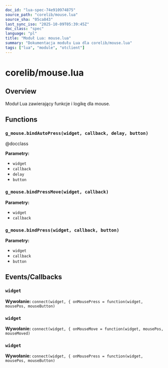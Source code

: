 ```yaml
---
doc_id: "lua-spec-74e910974875"
source_path: "corelib/mouse.lua"
source_sha: "05ca843"
last_sync_iso: "2025-10-09T05:39:45Z"
doc_class: "spec"
language: "pl"
title: "Moduł Lua: mouse.lua"
summary: "Dokumentacja modułu Lua dla corelib/mouse.lua"
tags: ["lua", "module", "otclient"]
---
```


# corelib/mouse.lua

## Overview

Moduł Lua zawierający funkcje i logikę dla mouse.

## Functions

### `g_mouse.bindAutoPress(widget, callback, delay, button)`

@docclass

**Parametry:**

- `widget`
- `callback`
- `delay`
- `button`

### `g_mouse.bindPressMove(widget, callback)`

**Parametry:**

- `widget`
- `callback`

### `g_mouse.bindPress(widget, callback, button)`

**Parametry:**

- `widget`
- `callback`
- `button`

## Events/Callbacks

### `widget`

**Wywołanie:** `connect(widget, { onMousePress = function(widget, mousePos, mouseButton)`

### `widget`

**Wywołanie:** `connect(widget, { onMouseMove = function(widget, mousePos, mouseMoved)`

### `widget`

**Wywołanie:** `connect(widget, { onMousePress = function(widget, mousePos, mouseButton)`
